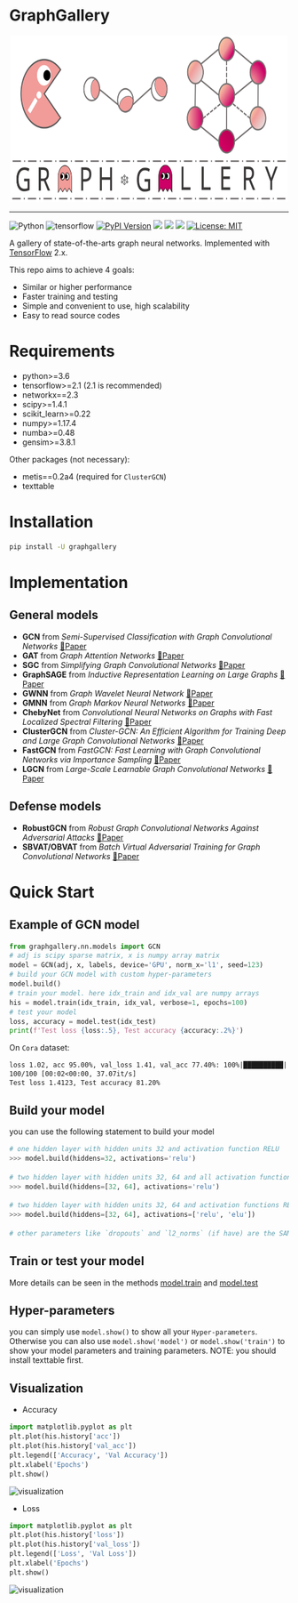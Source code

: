 # GraphGallery

[pypi-image]: https://badge.fury.io/py/graphgallery.svg
[pypi-url]: https://pypi.org/project/graphgallery/

<p align="center">
  <img width = "500" height = "300" src="https://github.com/EdisonLeeeee/GraphGallery/blob/master/imgs/graphgallery.svg" alt="logo"/>
</p>

---
![Python](https://img.shields.io/badge/python-%3E%3D3.6-blue)
![tensorflow](https://img.shields.io/badge/tensorflow-%3E%3D2.1.0-orange)
[![PyPI Version][pypi-image]][pypi-url]
![](https://img.shields.io/github/stars/EdisonLeeeee/GraphGallery)
![](https://img.shields.io/github/forks/EdisonLeeeee/GraphGallery)
![](https://img.shields.io/github/issues/EdisonLeeeee/GraphGallery)
[![License: MIT](https://img.shields.io/badge/License-MIT-yellow.svg)](https://opensource.org/licenses/MIT)

A gallery of state-of-the-arts graph neural networks. Implemented with [TensorFlow](https://github.com/tensorflow/tensorflow) 2.x.


This repo aims to achieve 4 goals:
+ Similar or higher performance
+ Faster training and testing
+ Simple and convenient to use, high scalability
+ Easy to read source codes

# Requirements

+ python>=3.6
+ tensorflow>=2.1 (2.1 is recommended)
+ networkx==2.3
+ scipy>=1.4.1
+ scikit_learn>=0.22
+ numpy>=1.17.4
+ numba>=0.48
+ gensim>=3.8.1

Other packages (not necessary):

+ metis==0.2a4 (required for `ClusterGCN`)
+ texttable

# Installation
```bash
pip install -U graphgallery
```

# Implementation
## General models
+ **GCN** from *Semi-Supervised Classification with Graph Convolutional Networks* [📝Paper](https://arxiv.org/abs/1609.02907)
+ **GAT** from *Graph Attention Networks* [📝Paper](https://arxiv.org/abs/1710.10903>)
+ **SGC** from *Simplifying Graph Convolutional Networks* [📝Paper](https://arxiv.org/abs/1902.07153)
+ **GraphSAGE** from *Inductive Representation Learning on Large Graphs* [📝Paper](https://arxiv.org/abs/1706.02216)
+ **GWNN** from *Graph Wavelet Neural Network* [📝Paper](https://arxiv.org/abs/1904.07785)
+ **GMNN** from *Graph Markov Neural Networks* [📝Paper](https://arxiv.org/abs/1905.06214>)
+ **ChebyNet** from *Convolutional Neural Networks on Graphs with Fast Localized Spectral Filtering* [📝Paper](https://arxiv.org/abs/1606.09375>)
+ **ClusterGCN** from *Cluster-GCN: An Efficient Algorithm for Training Deep and Large Graph Convolutional Networks* [📝Paper](https://arxiv.org/abs/1905.07953)
+ **FastGCN** from *FastGCN: Fast Learning with Graph Convolutional Networks via Importance Sampling* [📝Paper](https://arxiv.org/abs/1801.10247)
+ **LGCN** from  *Large-Scale Learnable Graph Convolutional Networks* [📝Paper](https://arxiv.org/abs/1808.03965)

## Defense models
+ **RobustGCN** from *Robust Graph Convolutional Networks Against Adversarial Attacks* [📝Paper](https://dl.acm.org/doi/10.1145/3292500.3330851)
+ **SBVAT/OBVAT** from *Batch Virtual Adversarial Training for Graph Convolutional Networks* [📝Paper](https://arxiv.org/abs/1902.09192)


# Quick Start
## Example of GCN model
```python
from graphgallery.nn.models import GCN
# adj is scipy sparse matrix, x is numpy array matrix
model = GCN(adj, x, labels, device='GPU', norm_x='l1', seed=123)
# build your GCN model with custom hyper-parameters
model.build()
# train your model. here idx_train and idx_val are numpy arrays
his = model.train(idx_train, idx_val, verbose=1, epochs=100)
# test your model
loss, accuracy = model.test(idx_test)
print(f'Test loss {loss:.5}, Test accuracy {accuracy:.2%}')
```
On `Cora` dataset:
```
loss 1.02, acc 95.00%, val_loss 1.41, val_acc 77.40%: 100%|██████████| 100/100 [00:02<00:00, 37.07it/s]
Test loss 1.4123, Test accuracy 81.20%
```

## Build your model
you can use the following statement to build your model
```python
# one hidden layer with hidden units 32 and activation function RELU
>>> model.build(hiddens=32, activations='relu')

# two hidden layer with hidden units 32, 64 and all activation functions are RELU
>>> model.build(hiddens=[32, 64], activations='relu')

# two hidden layer with hidden units 32, 64 and activation functions RELU and ELU
>>> model.build(hiddens=[32, 64], activations=['relu', 'elu'])

# other parameters like `dropouts` and `l2_norms` (if have) are the SAME.
```
## Train or test your model
More details can be seen in the methods [model.train](https://github.com/EdisonLeeeee/GraphGallery/blob/master/graphgallery/nn/models/semisupervised/semi_supervised_model.py#L80) and [model.test](https://github.com/EdisonLeeeee/GraphGallery/blob/master/graphgallery/nn/models/semisupervised/semi_supervised_model.py#L382) 

## Hyper-parameters
you can simply use `model.show()` to show all your `Hyper-parameters`.
Otherwise you can also use `model.show('model')` or `model.show('train')` to show your model parameters and training parameters.
NOTE: you should install texttable first.

## Visualization
+ Accuracy
```python
import matplotlib.pyplot as plt
plt.plot(his.history['acc'])
plt.plot(his.history['val_acc'])
plt.legend(['Accuracy', 'Val Accuracy'])
plt.xlabel('Epochs')
plt.show()
```
![visualization](https://github.com/EdisonLeeeee/GraphGallery/blob/master/imgs/visualization_acc.png)

+ Loss
```python
import matplotlib.pyplot as plt
plt.plot(his.history['loss'])
plt.plot(his.history['val_loss'])
plt.legend(['Loss', 'Val Loss'])
plt.xlabel('Epochs')
plt.show()
```
![visualization](https://github.com/EdisonLeeeee/GraphGallery/blob/master/imgs/visualization_loss.png)


